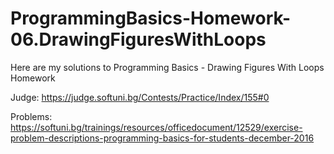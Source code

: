 # ProgrammingBasics-Homework-06.DrawingFiguresWithLoops

Here are my solutions to Programming Basics - Drawing Figures With Loops Homework

Judge: https://judge.softuni.bg/Contests/Practice/Index/155#0

Problems:
https://softuni.bg/trainings/resources/officedocument/12529/exercise-problem-descriptions-programming-basics-for-students-december-2016
